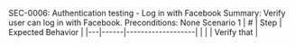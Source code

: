 SEC-0006: Authentication testing - Log in with Facebook
Summary: Verify user can log in with Facebook.
Preconditions: None
Scenario 1
 | \# | Step | Expected Behavior | 
 |---|------|-------------------| 
 |   |      | Verify that       | 
